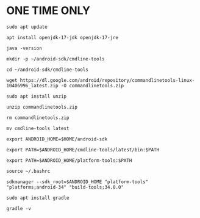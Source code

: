 # ONE TIME ONLY

```
sudo apt update
```
```
apt install openjdk-17-jdk openjdk-17-jre
```
```
java -version
```
```
mkdir -p ~/android-sdk/cmdline-tools
```
```
cd ~/android-sdk/cmdline-tools
```
```
wget https://dl.google.com/android/repository/commandlinetools-linux-10406996_latest.zip -O commandlinetools.zip
```
```
sudo apt install unzip
```
```
unzip commandlinetools.zip
```
```
rm commandlinetools.zip
```
```
mv cmdline-tools latest
```
```
export ANDROID_HOME=$HOME/android-sdk
```
```
export PATH=$ANDROID_HOME/cmdline-tools/latest/bin:$PATH
```
```
export PATH=$ANDROID_HOME/platform-tools:$PATH
```
```
source ~/.bashrc
```
```
sdkmanager --sdk_root=$ANDROID_HOME "platform-tools" "platforms;android-34" "build-tools;34.0.0"
```
```
sudo apt install gradle
```
```
gradle -v
```
